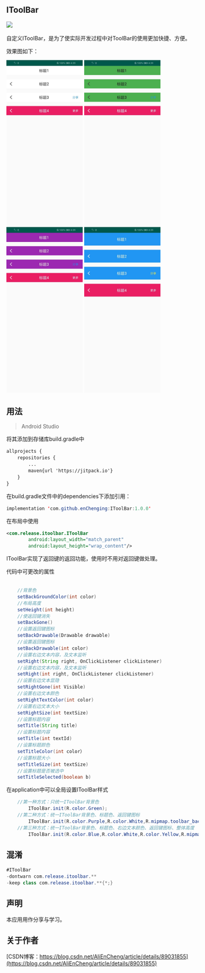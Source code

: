 IToolBar
-
[![](https://jitpack.io/v/enChenging/IToolBar.svg)](https://jitpack.io/#enChenging/IToolBar)

自定义IToolBar，是为了使实际开发过程中对ToolBar的使用更加快捷、方便。

效果图如下：

<div align="left" >
	<img src="https://github.com/enChenging/IToolBar/blob/master/screenshot/screen.jpg" width="200">
	<img src="https://github.com/enChenging/IToolBar/blob/master/screenshot/screen2.jpg" width="200">
	<img src="https://github.com/enChenging/IToolBar/blob/master/screenshot/screen3.jpg" width="200">
	<img src="https://github.com/enChenging/IToolBar/blob/master/screenshot/screen4.jpg" width="200">
</div>

## 用法

>Android Studio

将其添加到存储库build.gradle中
```xml
allprojects {
    repositories {
      	...
        maven{url 'https://jitpack.io'}
    }
}
```
 在build.gradle文件中的dependencies下添加引用：
	
```java
implementation 'com.github.enChenging:IToolBar:1.0.0'
```

在布局中使用
```xml
<com.release.itoolbar.IToolBar
        android:layout_width="match_parent"
        android:layout_height="wrap_content"/>
```
IToolBar实现了返回键的返回功能，使用时不用对返回键做处理。

代码中可更改的属性
```java
   
    //背景色
    setBackGroundColor(int color)
    //布局高度
    setHeight(int height)
    //使返回键消失
    setBackGone()
    //设置返回键图标
    setBackDrawable(Drawable drawable)
    //设置返回键图标
    setBackDrawable(int color)
    //设置右边文本内容，及文本监听
    setRight(String right, OnClickListener clickListener)
    //设置右边文本内容，及文本监听
    setRight(int right, OnClickListener clickListener)
    //设置右边文本显隐
    setRightGone(int Visible)
    //设置右边文本颜色
    setRightTextColor(int color)
    //设置右边文本大小
    setRightSize(int textSize)
    //设置标题内容
    setTitle(String title)
    //设置标题内容
    setTitle(int textId)
    //设置标题颜色
    setTitleColor(int color）
    //设置标题大小
    setTitleSize(int textSize)
    //设置标题是否被选中
    setTitleSelected(boolean b)
```

在application中可以全局设置IToolBar样式
```java
	//第一种方式：只统一IToolBar背景色
        IToolBar.init(R.color.Green);
	//第二种方式：统一IToolBar背景色、标题色、返回键图标
        IToolBar.init(R.color.Purple,R.color.White,R.mipmap.toolbar_back_white);
	//第三种方式：统一IToolBar背景色、标题色、右边文本颜色、返回键图标、整体高度
        IToolBar.init(R.color.Blue,R.color.White,R.color.Yellow,R.mipmap.toolbar_back_white,120);
```


## 混淆

```java
#IToolBar
-dontwarn com.release.itoolbar.**
-keep class com.release.itoolbar.**{*;}

```

声明
-
本应用用作分享与学习。

关于作者
-
[CSDN博客：https://blog.csdn.net/AliEnCheng/article/details/89031855](https://blog.csdn.net/AliEnCheng/article/details/89031855)





